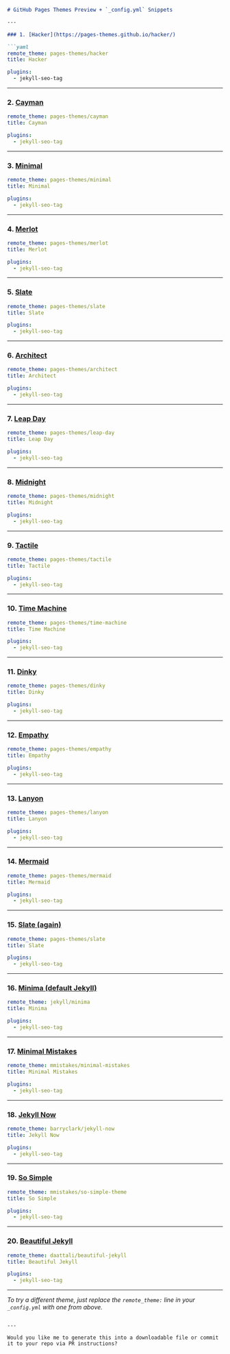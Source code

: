 ````markdown
# GitHub Pages Themes Preview + `_config.yml` Snippets

---

### 1. [Hacker](https://pages-themes.github.io/hacker/)

```yaml
remote_theme: pages-themes/hacker
title: Hacker

plugins:
  - jekyll-seo-tag
````

---

### 2. [Cayman](https://pages-themes.github.io/cayman/)

```yaml
remote_theme: pages-themes/cayman
title: Cayman

plugins:
  - jekyll-seo-tag
```

---

### 3. [Minimal](https://pages-themes.github.io/minimal/)

```yaml
remote_theme: pages-themes/minimal
title: Minimal

plugins:
  - jekyll-seo-tag
```

---

### 4. [Merlot](https://pages-themes.github.io/merlot/)

```yaml
remote_theme: pages-themes/merlot
title: Merlot

plugins:
  - jekyll-seo-tag
```

---

### 5. [Slate](https://pages-themes.github.io/slate/)

```yaml
remote_theme: pages-themes/slate
title: Slate

plugins:
  - jekyll-seo-tag
```

---

### 6. [Architect](https://pages-themes.github.io/architect/)

```yaml
remote_theme: pages-themes/architect
title: Architect

plugins:
  - jekyll-seo-tag
```

---

### 7. [Leap Day](https://pages-themes.github.io/leap-day/)

```yaml
remote_theme: pages-themes/leap-day
title: Leap Day

plugins:
  - jekyll-seo-tag
```

---

### 8. [Midnight](https://pages-themes.github.io/midnight/)

```yaml
remote_theme: pages-themes/midnight
title: Midnight

plugins:
  - jekyll-seo-tag
```

---

### 9. [Tactile](https://pages-themes.github.io/tactile/)

```yaml
remote_theme: pages-themes/tactile
title: Tactile

plugins:
  - jekyll-seo-tag
```

---

### 10. [Time Machine](https://pages-themes.github.io/time-machine/)

```yaml
remote_theme: pages-themes/time-machine
title: Time Machine

plugins:
  - jekyll-seo-tag
```

---

### 11. [Dinky](https://pages-themes.github.io/dinky/)

```yaml
remote_theme: pages-themes/dinky
title: Dinky

plugins:
  - jekyll-seo-tag
```

---

### 12. [Empathy](https://pages-themes.github.io/empathy/)

```yaml
remote_theme: pages-themes/empathy
title: Empathy

plugins:
  - jekyll-seo-tag
```

---

### 13. [Lanyon](https://pages-themes.github.io/lanyon/)

```yaml
remote_theme: pages-themes/lanyon
title: Lanyon

plugins:
  - jekyll-seo-tag
```

---

### 14. [Mermaid](https://pages-themes.github.io/mermaid/)

```yaml
remote_theme: pages-themes/mermaid
title: Mermaid

plugins:
  - jekyll-seo-tag
```

---

### 15. [Slate (again)](https://pages-themes.github.io/slate/)

```yaml
remote_theme: pages-themes/slate
title: Slate

plugins:
  - jekyll-seo-tag
```

---

### 16. [Minima (default Jekyll)](https://jekyll.github.io/minima/)

```yaml
remote_theme: jekyll/minima
title: Minima

plugins:
  - jekyll-seo-tag
```

---

### 17. [Minimal Mistakes](https://mmistakes.github.io/minimal-mistakes/)

```yaml
remote_theme: mmistakes/minimal-mistakes
title: Minimal Mistakes

plugins:
  - jekyll-seo-tag
```

---

### 18. [Jekyll Now](https://jekyllnow.com/)

```yaml
remote_theme: barryclark/jekyll-now
title: Jekyll Now

plugins:
  - jekyll-seo-tag
```

---

### 19. [So Simple](https://mmistakes.github.io/so-simple-theme/)

```yaml
remote_theme: mmistakes/so-simple-theme
title: So Simple

plugins:
  - jekyll-seo-tag
```

---

### 20. [Beautiful Jekyll](https://deanattali.com/beautiful-jekyll/)

```yaml
remote_theme: daattali/beautiful-jekyll
title: Beautiful Jekyll

plugins:
  - jekyll-seo-tag
```

---

*To try a different theme, just replace the `remote_theme:` line in your `_config.yml` with one from above.*

```

---

Would you like me to generate this into a downloadable file or commit it to your repo via PR instructions?
```
